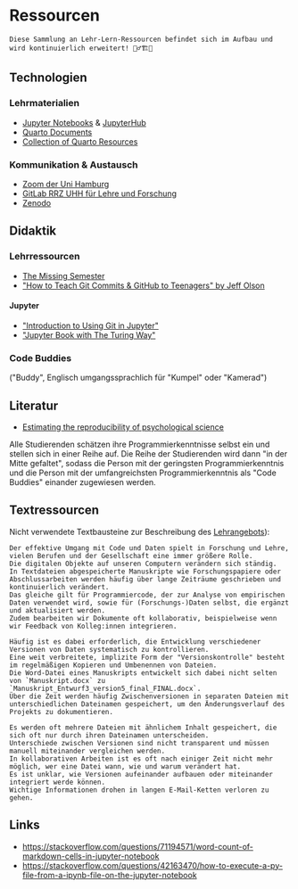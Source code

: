 # Ressourcen

```{note}
Diese Sammlung an Lehr-Lern-Ressourcen befindet sich im Aufbau und wird kontinuierlich erweitert! 👷‍♂️🏗🚚
```

## Technologien

### Lehrmaterialien

- [Jupyter Notebooks](https://jupyter.org/) & [JupyterHub](https://code.min.uni-hamburg.de/hub/)
- [Quarto Documents](https://quarto.org/)
- [Collection of Quarto Resources](https://github.com/mcanouil/awesome-quarto)

### Kommunikation & Austausch

- [Zoom der Uni Hamburg](https://uni-hamburg.zoom.us/ )
- [GitLab RRZ UHH für Lehre und Forschung ](https://gitlab.rrz.uni-hamburg.de/)
- [Zenodo](https://zenodo.org/)

## Didaktik

### Lehrressourcen

- [The Missing Semester](https://missing.csail.mit.edu/)
- ["How to Teach Git Commits & GitHub to Teenagers" by Jeff Olson](https://medium.com/upperlinecode/how-to-teach-git-commits-github-to-teenagers-a3f740b2f500)

#### Jupyter

- ["Introduction to Using Git in Jupyter"](https://andgarc.github.io/basic-git-jupyter-lesson/index.html)
- ["Jupyter Book with The Turing Way"](https://malvikasharan.github.io/jupyter-book-with-the-turing-way/aio/index.html)

### Code Buddies

 ("Buddy", Englisch umgangssprachlich für "Kumpel" oder "Kamerad")

## Literatur

- [Estimating the reproducibility of psychological science](https://doi.org/10.1126/science.aac4716)



Alle Studierenden schätzen ihre Programmierkenntnisse selbst ein und stellen sich in einer Reihe auf.
Die Reihe der Studierenden wird dann "in der Mitte gefaltet", sodass die Person mit der geringsten Programmierkenntnis und die Person mit der umfangreichsten Programmierkenntnis als "Code Buddies" einander zugewiesen werden.

## Textressourcen

Nicht verwendete Textbausteine zur Beschreibung des [Lehrangebots](./lehrangebot.ipynb)):

```
Der effektive Umgang mit Code und Daten spielt in Forschung und Lehre, vielen Berufen und der Gesellschaft eine immer größere Rolle.
Die digitalen Objekte auf unseren Computern verändern sich ständig.
In Textdateien abgespeicherte Manuskripte wie Forschungspapiere oder Abschlussarbeiten werden häufig über lange Zeiträume geschrieben und kontinuierlich verändert.
Das gleiche gilt für Programmiercode, der zur Analyse von empirischen Daten verwendet wird, sowie für (Forschungs-)Daten selbst, die ergänzt und aktualisiert werden.
Zudem bearbeiten wir Dokumente oft kollaborativ, beispielweise wenn wir Feedback von Kolleg:innen integrieren.

Häufig ist es dabei erforderlich, die Entwicklung verschiedener Versionen von Daten systematisch zu kontrollieren.
Eine weit verbreitete, implizite Form der "Versionskontrolle" besteht im regelmäßigen Kopieren und Umbenennen von Dateien.
Die Word-Datei eines Manuskripts entwickelt sich dabei nicht selten von `Manuskript.docx` zu `Manuskript_Entwurf3_version5_final_FINAL.docx`.
Über die Zeit werden häufig Zwischenversionen in separaten Dateien mit unterschiedlichen Dateinamen gespeichert, um den Änderungsverlauf des Projekts zu dokumentieren.

Es werden oft mehrere Dateien mit ähnlichem Inhalt gespeichert, die sich oft nur durch ihren Dateinamen unterscheiden.
Unterschiede zwischen Versionen sind nicht transparent und müssen manuell miteinander vergleichen werden.
In kollaborativen Arbeiten ist es oft nach einiger Zeit nicht mehr möglich, wer eine Datei wann, wie und warum verändert hat.
Es ist unklar, wie Versionen aufeinander aufbauen oder miteinander integriert werde können.
Wichtige Informationen drohen in langen E-Mail-Ketten verloren zu gehen.
```

## Links

- https://stackoverflow.com/questions/71194571/word-count-of-markdown-cells-in-jupyter-notebook
- https://stackoverflow.com/questions/42163470/how-to-execute-a-py-file-from-a-ipynb-file-on-the-jupyter-notebook